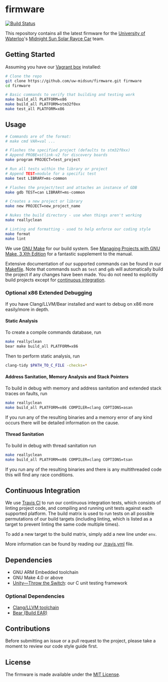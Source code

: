 # firmware

[![Build Status](https://travis-ci.org/uw-midsun/firmware.svg?branch=master)](https://travis-ci.org/uw-midsun/firmware)

This repository contains all the latest firmware for the [University of Waterloo](https://uwaterloo.ca/)'s [Midnight Sun Solar Rayce Car](http://www.uwmidsun.com/) team.

## Getting Started

Assuming you have our [Vagrant box](https://github.com/uw-midsun/box) installed:

```bash
# Clone the repo
git clone https://github.com/uw-midsun/firmware.git firmware
cd firmware

# Basic commands to verify that building and testing work
make build_all PLATFORM=x86
make build_all PLATFORM=stm32f0xx
make test_all PLATFORM=x86
```

## Usage

```bash
# Commands are of the format:
# make cmd VAR=val ...

# Flashes the specified project (defaults to stm32f0xx)
# Append PROBE=stlink-v2 for discovery boards
make program PROJECT=test_project

# Run all tests within the library or project
# Append TEST=module for a specific test
make test LIBRARY=ms-common

# Flashes the project/test and attaches an instance of GDB
make gdb TEST=can LIBRARY=ms-common

# Creates a new project or library
make new PROJECT=new_project_name

# Nukes the build directory - use when things aren't working
make reallyclean

# Linting and formatting - used to help enforce our coding style
make format
make lint
```

We use [GNU Make](https://www.gnu.org/software/make/manual/) for our build system. See [Managing Projects with GNU Make, 3.Xth Edition](http://wanderinghorse.net/computing/make/book/ManagingProjectsWithGNUMake-3.1.3.pdf) for a fantastic supplement to the manual.

Extensive documentation of our supported commands can be found in our [Makefile](Makefile). Note that commands such as `test` and `gdb` will automatically build the project if any changes have been made. You do not need to explicitly build projects except for [continuous integration](#continuous-integration).

### Optional x86 Extended Debugging

If you have Clang/LLVM/Bear installed and want to debug on x86 more easily/more in depth.

#### Static Analysis

To create a compile commands database, run

```bash
make reallyclean
bear make build_all PLATFORM=x86
```

Then to perform static analysis, run

```bash
clang-tidy $PATH_TO_C_FILE -checks=*
```

#### Address Sanitation, Memory Analysis and Stack Pointers

To build in debug with memory and address sanitation and extended stack traces on faults, run

```bash
make reallyclean
make build_all PLATFORM=x86 COMPILER=clang COPTIONS=asan
```

If you run any of the resulting binaries and a memory error of any kind occurs there will be detailed information on the cause.

#### Thread Sanitation

To build in debug with thread sanitation run

```bash
make reallyclean
make build_all PLATFORM=x86 COMPILER=clang COPTIONS=tsan
```

If you run any of the resulting binaries and there is any multithreaded code this will find any race conditions.

## Continuous Integration

We use [Travis CI](https://travis-ci.org/uw-midsun) to run our continuous integration tests, which consists of linting project code, and compiling and running unit tests against each supported platform. The build matrix is used to run tests on all possible permutations of our build targets (including linting, which is listed as a target to prevent linting the same code multiple times).

To add a new target to the build matrix, simply add a new line under ``env``.

More information can be found by reading our [.travis.yml](.travis.yml) file.

## Dependencies

- GNU ARM Embedded toolchain
- GNU Make 4.0 or above
- [Unity&mdash;Throw the Switch](http://www.throwtheswitch.org/unity/): our C unit testing framework

### Optional Dependencies

- [Clang/LLVM toolchain](http://releases.llvm.org/download.html)
- [Bear (Build EAR)](https://github.com/rizsotto/Bear)

## Contributions

Before submitting an issue or a pull request to the project, please take a moment to review our code style guide first.

## License

The firmware is made available under the [MIT License](https://opensource.org/licenses/MIT).
